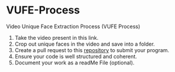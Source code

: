 # VUFE-Process
Video Unique Face Extraction Process (VUFE Process)

1. Take the video present in this link.
2. Crop out unique faces in the video and save into a folder.
3. Create a pull request to this [repository](https://github.com/parallelscore/VUFE-Process) to submit your program.
4. Ensure your code is well structured and coherent.
5. Document your work as a readMe File (optional).
